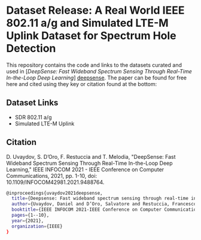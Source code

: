 # Dataset Release: A Real World IEEE 802.11 a/g and Simulated LTE-M Uplink Dataset for Spectrum Hole Detection


This repository contains the code and links to the datasets curated and used in [_DeepSense: Fast Wideband Spectrum Sensing Through Real-Time In-the-Loop Deep Learning_] [deepsense]. The paper can be found for free here and cited using they key or citation found at the bottom:



## Dataset Links
- SDR 802.11 a/g
- Simulated LTE-M Uplink


## Citation

D. Uvaydov, S. D’Oro, F. Restuccia and T. Melodia, "DeepSense: Fast Wideband Spectrum Sensing Through Real-Time In-the-Loop Deep Learning," IEEE INFOCOM 2021 - IEEE Conference on Computer Communications, 2021, pp. 1-10, doi: 10.1109/INFOCOM42981.2021.9488764.

```sh
@inproceedings{uvaydov2021deepsense,
  title={Deepsense: Fast wideband spectrum sensing through real-time in-the-loop deep learning},
  author={Uvaydov, Daniel and D’Oro, Salvatore and Restuccia, Francesco and Melodia, Tommaso},
  booktitle={IEEE INFOCOM 2021-IEEE Conference on Computer Communications},
  pages={1--10},
  year={2021},
  organization={IEEE}
}
```





[//]: # 

   [deepsense]: <https://ieeexplore.ieee.org/abstract/document/9488764>
